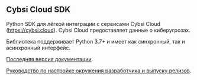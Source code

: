 Cybsi Cloud SDK
---------------

Python SDK для лёгкой интеграции с сервисами Cybsi Cloud (https://cybsi.cloud). Cybsi Cloud предоставляет данные о киберугрозах.

Библиотека поддерживает Python 3.7+ и имеет как синхронный, так и асинхронный интерфейс.

[Последняя версия документации](https://cybsi-cloud-sdk.readthedocs.io/).

[Руководство по настройке окружения разработчика и выпуску релизов](https://cybsi-cloud-sdk.readthedocs.io/en/latest/dev/contributing.html).